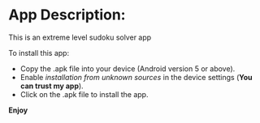# App Description:  #
 This is an extreme level sudoku solver app

 To install this app:

 * Copy the .apk file into your device (Android version 5 or above). 
 * Enable *installation from unknown sources* in the device settings (**You can trust my app**).
 * Click on the .apk file to install the app.

**Enjoy**

